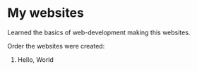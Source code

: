 # My websites

Learned the basics of web-development making this websites.

Order the websites were created:

1. Hello, World
